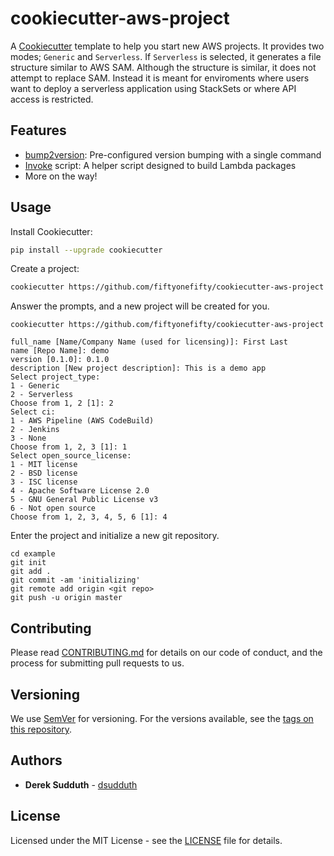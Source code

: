 # cookiecutter-aws-project

A [Cookiecutter](https://github.com/cookiecutter/cookiecutter) template to help you start new AWS projects. It provides two modes; `Generic` and `Serverless`. If `Serverless` is selected, it generates a file structure similar to AWS SAM. Although the structure is similar, it does not attempt to replace SAM. Instead it is meant for enviroments where users want to deploy a serverless application using StackSets or where API access is restricted.

## Features

* [bump2version](https://github.com/c4urself/bump2version): Pre-configured version bumping with a single command
* [Invoke](https://www.pyinvoke.org/) script: A helper script designed to build Lambda packages
* More on the way!

## Usage

Install Cookiecutter:

```bash
pip install --upgrade cookiecutter
```

Create a project:

```bash
cookiecutter https://github.com/fiftyonefifty/cookiecutter-aws-project
```

Answer the prompts, and a new project will be created for you.

```shell
cookiecutter https://github.com/fiftyonefifty/cookiecutter-aws-project

full_name [Name/Company Name (used for licensing)]: First Last
name [Repo Name]: demo
version [0.1.0]: 0.1.0
description [New project description]: This is a demo app
Select project_type:
1 - Generic
2 - Serverless
Choose from 1, 2 [1]: 2
Select ci:
1 - AWS Pipeline (AWS CodeBuild)
2 - Jenkins
3 - None
Choose from 1, 2, 3 [1]: 1
Select open_source_license:
1 - MIT license
2 - BSD license
3 - ISC license
4 - Apache Software License 2.0
5 - GNU General Public License v3
6 - Not open source
Choose from 1, 2, 3, 4, 5, 6 [1]: 4
```

Enter the project and initialize a new git repository.

```shell
cd example
git init
git add .
git commit -am 'initializing'
git remote add origin <git repo>
git push -u origin master
```

## Contributing

Please read [CONTRIBUTING.md](./CONTRIBUTING.md) for details on our code of conduct, and the process for submitting pull requests to us.

## Versioning

We use [SemVer](http://semver.org/) for versioning. For the versions available, see the [tags on this repository](https://github.com/fiftyonefifty/cookiecutter-aws-project/tags).

## Authors

- **Derek Sudduth** - [dsudduth](https://github.com/dsudduth)

## License

Licensed under the MIT License - see the [LICENSE](LICENSE) file for details.
